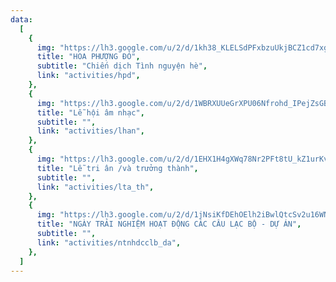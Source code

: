 ```yaml
---
data:
  [
    {
      img: "https://lh3.google.com/u/2/d/1kh38_KLELSdPFxbzuUkjBCZ1cd7xgnST=w1352-h885-iv1",
      title: "HOA PHƯỢNG ĐỎ",
      subtitle: "Chiến dịch Tình nguyện hè",
      link: "activities/hpd",
    },
    {
      img: "https://lh3.google.com/u/2/d/1WBRXUUeGrXPU06Nfrohd_IPejZsGBQPk=w1352-h885-iv1",
      title: "Lễ hội âm nhạc",
      subtitle: "",
      link: "activities/lhan",
    },
    {
      img: "https://lh3.google.com/u/2/d/1EHX1H4gXWq78Nr2PFt8tU_kZ1urKv_Sg=w1352-h885-iv1",
      title: "Lễ tri ân /và trưởng thành",
      subtitle: "",
      link: "activities/lta_th",
    },
    {
      img: "https://lh3.google.com/u/2/d/1jNsiKfDEhOElh2iBwlQtcSv2u16WNMeV=w1352-h885-iv",
      title: "NGÀY TRẢI NGHIỆM HOẠT ĐỘNG CÁC CÂU LẠC BỘ - DỰ ÁN",
      subtitle: "",
      link: "activities/ntnhdcclb_da",
    },
  ]
---
```



